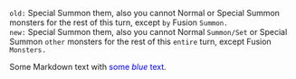 `old:` Special Summon them, also you cannot Normal or Special Summon monsters for the rest of this turn, except `by` Fusion `Summon.`  
`new:` Special Summon them, also you cannot Normal `Summon/Set` or Special Summon `other` monsters for the rest of this `entire` turn, except Fusion `Monsters.`
  
  
Some Markdown text with <span style="color:blue">some *blue* text</span>.
